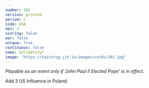```yaml
---
number: 101
version: printed
period: L
side: USA
ops: 2
scoring: false
war: false
unique: true
continuous: false
name: Solidarity*
image: "https://twistrug.jjt.io/images/cards/101.jpg"
---
```

*Playable as an event only if 'John Paul II Elected Pope' is in effect.*

Add 3 US Influence in Poland.
